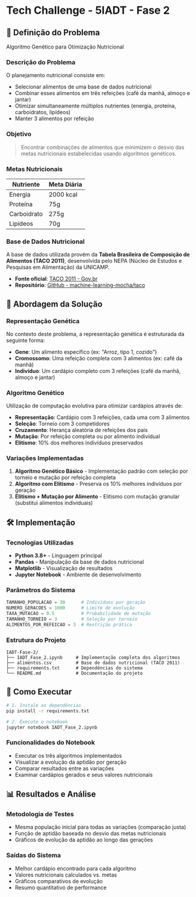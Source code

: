 # Tech Challenge - 5IADT - Fase 2

## 🎯 Definição do Problema

Algoritmo Genético para Otimização Nutricional

### Descrição do Problema
O planejamento nutricional consiste em:
- Selecionar alimentos de uma base de dados nutricional
- Combinar esses alimentos em três refeições (café da manhã, almoço e jantar)
- Otimizar simultaneamente múltiplos nutrientes (energia, proteína, carboidratos, lipídeos)
- Manter 3 alimentos por refeição

### Objetivo
> Encontrar combinações de alimentos que minimizem o desvio das metas nutricionais estabelecidas usando algoritmos genéticos.

### Metas Nutricionais
| Nutriente | Meta Diária |
|-----------|-------------|
| Energia | 2000 kcal |
| Proteína | 75g |
| Carboidrato | 275g |
| Lipídeos | 70g |

### Base de Dados Nutricional
A base de dados utilizada provém da **Tabela Brasileira de Composição de Alimentos (TACO 2011)**, desenvolvida pelo NEPA (Núcleo de Estudos e Pesquisas em Alimentação) da UNICAMP.

- **Fonte oficial**: [TACO 2011 - Gov.br](https://www.gov.br/agricultura/pt-br/assuntos/inspecao/produtos-vegetal/legislacao-de-produtos-origem-vegetal/biblioteca-de-normas-vinhos-e-bebidas/tabela-brasileira-de-composicao-de-alimentos_taco_2011.pdf)
- **Repositório**: [GitHub - machine-learning-mocha/taco](https://github.com/machine-learning-mocha/taco/blob/main/formatados/alimentos.csv)

## 🧬 Abordagem da Solução

### Representação Genética
No contexto deste problema, a representação genética é estruturada da seguinte forma:

- **Gene**: Um alimento específico (ex: "Arroz, tipo 1, cozido")
- **Cromossomo**: Uma refeição completa com 3 alimentos (ex: café da manhã)
- **Indivíduo**: Um cardápio completo com 3 refeições (café da manhã, almoço e jantar)

### Algoritmo Genético
Utilização de computação evolutiva para otimizar cardápios através de:
- **Representação**: Cardápio com 3 refeições, cada uma com 3 alimentos
- **Seleção**: Torneio com 3 competidores
- **Cruzamento**: Herança aleatória de refeições dos pais
- **Mutação**: Por refeição completa ou por alimento individual
- **Elitismo**: 10% dos melhores indivíduos preservados

### Variações Implementadas
1. **Algoritmo Genético Básico** - Implementação padrão com seleção por torneio e mutação por refeição completa
2. **Algoritmo com Elitismo** - Preserva os 10% melhores indivíduos por geração
3. **Elitismo + Mutação por Alimento** - Elitismo com mutação granular (substitui alimentos individuais)

## 🛠️ Implementação

### Tecnologias Utilizadas
- **Python 3.8+** - Linguagem principal
- **Pandas** - Manipulação da base de dados nutricional
- **Matplotlib** - Visualização de resultados
- **Jupyter Notebook** - Ambiente de desenvolvimento

### Parâmetros do Sistema
```python
TAMANHO_POPULACAO = 30      # Indivíduos por geração
NUMERO_GERACOES = 1000      # Limite de evolução
TAXA_MUTACAO = 0.5          # Probabilidade de mutação
TAMANHO_TORNEIO = 3         # Seleção por torneio
ALIMENTOS_POR_REFEICAO = 3  # Restrição prática
```

### Estrutura do Projeto
```
IADT-Fase-2/
├── IADT_Fase_2.ipynb     # Implementação completa dos algoritmos
├── alimentos.csv         # Base de dados nutricional (TACO 2011)
├── requirements.txt      # Dependências do sistema
└── README.md             # Documentação do projeto
```

## 🚀 Como Executar

```bash
# 1. Instale as dependências
pip install -r requirements.txt

# 2. Execute o notebook
jupyter notebook IADT_Fase_2.ipynb
```

### Funcionalidades do Notebook
- Executar os três algoritmos implementados
- Visualizar a evolução da aptidão por geração
- Comparar resultados entre as variações
- Examinar cardápios gerados e seus valores nutricionais

## 📊 Resultados e Análise

### Metodologia de Testes
- Mesma população inicial para todas as variações (comparação justa)
- Função de aptidão baseada no desvio das metas nutricionais
- Gráficos de evolução da aptidão ao longo das gerações

### Saídas do Sistema
- Melhor cardápio encontrado para cada algoritmo
- Valores nutricionais calculados vs. metas
- Gráficos comparativos de evolução
- Resumo quantitativo de performance
